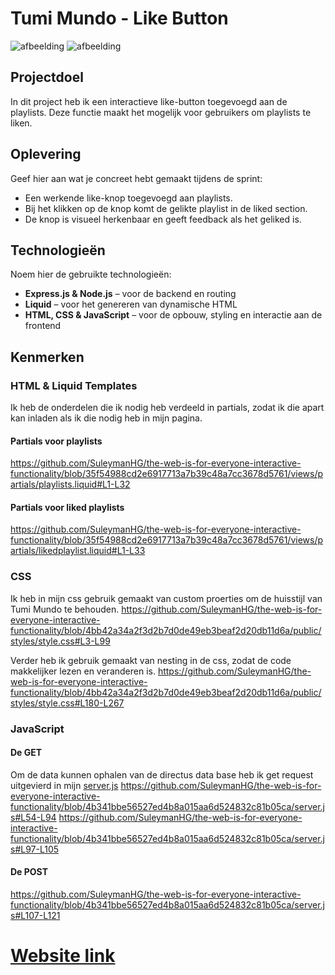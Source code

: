 # Tumi Mundo - Like Button

![afbeelding](https://github.com/user-attachments/assets/547176c8-d798-49e7-bdd8-fefe012e9ccc)
![afbeelding](https://github.com/user-attachments/assets/720e5859-ac88-4616-911b-50c492aabe59)



## Projectdoel
In dit project heb ik een interactieve like-button toegevoegd aan de playlists. Deze functie maakt het mogelijk voor gebruikers om playlists te liken.

## Oplevering
Geef hier aan wat je concreet hebt gemaakt tijdens de sprint:
- Een werkende like-knop toegevoegd aan playlists.
- Bij het klikken op de knop komt de gelikte playlist in de liked section.
- De knop is visueel herkenbaar en geeft feedback als het geliked is.

## Technologieën
Noem hier de gebruikte technologieën:
- **Express.js & Node.js** – voor de backend en routing
- **Liquid** – voor het genereren van dynamische HTML
- **HTML, CSS & JavaScript** – voor de opbouw, styling en interactie aan de frontend

## Kenmerken

### HTML & Liquid Templates
Ik heb de onderdelen die ik nodig heb verdeeld in partials, zodat ik die apart kan inladen als ik die nodig heb in mijn pagina.
#### Partials voor playlists
https://github.com/SuleymanHG/the-web-is-for-everyone-interactive-functionality/blob/35f54988cd2e6917713a7b39c48a7cc3678d5761/views/partials/playlists.liquid#L1-L32

#### Partials voor liked playlists
https://github.com/SuleymanHG/the-web-is-for-everyone-interactive-functionality/blob/35f54988cd2e6917713a7b39c48a7cc3678d5761/views/partials/likedplaylist.liquid#L1-L33

### CSS
Ik heb in mijn css gebruik gemaakt van custom proerties om de huisstijl van Tumi Mundo te behouden.
https://github.com/SuleymanHG/the-web-is-for-everyone-interactive-functionality/blob/4bb42a34a2f3d2b7d0de49eb3beaf2d20db11d6a/public/styles/style.css#L3-L99

Verder heb ik gebruik gemaakt van nesting in de css, zodat de code makkelijker lezen en veranderen is.
https://github.com/SuleymanHG/the-web-is-for-everyone-interactive-functionality/blob/4bb42a34a2f3d2b7d0de49eb3beaf2d20db11d6a/public/styles/style.css#L180-L267

### JavaScript

#### De GET
Om de data kunnen ophalen van de directus data base heb ik get request uitgevierd in mijn [server.js](https://github.com/SuleymanHG/the-web-is-for-everyone-interactive-functionality/blob/main/server.js)
https://github.com/SuleymanHG/the-web-is-for-everyone-interactive-functionality/blob/4b341bbe56527ed4b8a015aa6d524832c81b05ca/server.js#L54-L94
https://github.com/SuleymanHG/the-web-is-for-everyone-interactive-functionality/blob/4b341bbe56527ed4b8a015aa6d524832c81b05ca/server.js#L97-L105

#### De POST
https://github.com/SuleymanHG/the-web-is-for-everyone-interactive-functionality/blob/4b341bbe56527ed4b8a015aa6d524832c81b05ca/server.js#L107-L121


# [Website link](https://the-web-is-for-everyone-interactive-vlrt.onrender.com/)
